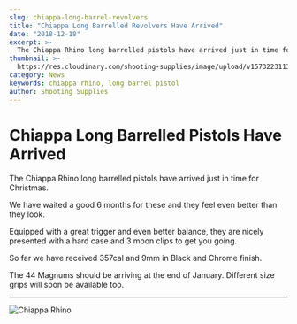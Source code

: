 ```yaml
---
slug: chiappa-long-barrel-revolvers
title: "Chiappa Long Barrelled Revolvers Have Arrived"
date: "2018-12-18"
excerpt: >-
  The Chiappa Rhino long barrelled pistols have arrived just in time for Christmas.
thumbnail: >-
  https://res.cloudinary.com/shooting-supplies/image/upload/v1573223113/Blog/Chiappa-Rhino-Pistol.jpg
category: News
keywords: chiappa rhino, long barrel pistol
author: Shooting Supplies
---
```


# **Chiappa Long Barrelled Pistols Have Arrived**

The Chiappa Rhino long barrelled pistols have arrived just in time for Christmas. 

We have waited a good 6 months for these and they feel even better than they look.

Equipped with a great trigger and even better balance, they are nicely presented with a hard case and 3 moon clips to get you going.

So far we have received 357cal and 9mm in Black and Chrome finish.

The 44 Magnums should be arriving at the end of January. Different size grips will soon be available too.

****

![Chiappa Rhino](https://res.cloudinary.com/shooting-supplies/image/upload/v1573223113/Blog/Chiappa-Rhino-Pistol.jpg)
